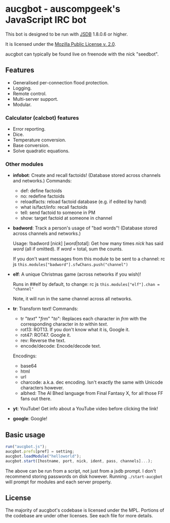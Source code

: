 aucgbot - auscompgeek's JavaScript IRC bot
==========================================

This bot is designed to be run with [JSDB](http://jsdb.org/) 1.8.0.6 or higher.

It is licensed under the [Mozilla Public License v. 2.0](http://mozilla.org/MPL/2.0/).

aucgbot can typically be found live on freenode with the nick "seedbot".

Features
--------

  - Generalised per-connection flood protection.
  - Logging.
  - Remote control.
  - Multi-server support.
  - Modular.

### Calculator (calcbot) features
  - Error reporting.
  - Dice.
  - Temperature conversion.
  - Base conversion.
  - Solve quadratic equations.

### Other modules
  - **infobot**: Create and recall factoids! (Database stored across channels and networks.)
    Commands:
      * def: define factoids
      * no: redefine factoids
      * reloadfacts: reload factoid database (e.g. if edited by hand)
      * what is/fact/info: recall factoids
      * tell: send factoid to someone in PM
      * show: target factoid at someone in channel

  - **badword**: Track a person's usage of "bad words"! (Database stored across channels and networks.)

    Usage: !badword \[*nick*] [*word*|total]: Get how many times *nick* has said *word* (all if omitted). If *word* = total, sum the counts.

    If you don't want messages from this module to be sent to a channel: rc js `this.modules["badword"].sfwChans.push("channel")`

  - **elf**: A unique Christmas game (across networks if you wish)!

    Runs in ##elf by default, to change: rc js `this.modules["elf"].chan = "channel"`

    Note, it will run in the same channel across all networks.

  - **tr**: Transform text!
    Commands:
      * tr "*text*" "*frm*" "*to*": Replaces each character in *frm* with the corresponding character in *to* within *text*.
      * rot13: ROT13. If you don't know what it is, Google it.
      * rot47: ROT47. Google it.
      * rev: Reverse the text.
      * encode/decode: Encode/decode text.

    Encodings:

      * base64
      * html
      * url
      * charcode: a.k.a. dec encoding. Isn't exactly the same with Unicode characters however.
      * albhed: The Al Bhed language from Final Fantasy X, for all those FF fans out there.

  - **yt**: YouTube! Get info about a YouTube video before clicking the link!

  - **google**: Google!

Basic usage
-----------

``` javascript
run("aucgbot.js");
aucgbot.prefs[pref] = setting;
aucgbot.loadModule("helloworld");
aucgbot.start([hostname, port, nick, ident, pass, channels]...);
```

The above can be run from a script, not just from a jsdb prompt.
I don't recommend storing passwords on disk however.
Running `./start-aucgbot` will prompt for modules and each server property.

License
-------

The majority of aucgbot's codebase is licensed under the MPL.
Portions of the codebase are under other licenses. See each file for more details.
